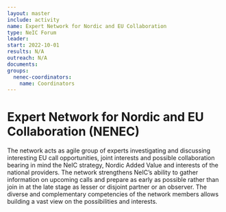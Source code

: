 ```yaml
---
layout: master
include: activity
name: Expert Network for Nordic and EU Collaboration 
type: NeIC Forum
leader: 
start: 2022-10-01
results: N/A
outreach: N/A
documents:
groups:
  nenec-coordinators:
    name: Coordinators
---
```

# Expert Network for Nordic and EU Collaboration (NENEC)

The network acts as agile group of experts investigating and discussing interesting EU call opportunities, joint interests and possible collaboration bearing in mind the NeIC strategy, Nordic Added Value and interests of the national providers. The network strengthens NeIC’s ability to gather information on upcoming calls and prepare as early as possible rather than join in at the late stage as lesser or disjoint partner or an observer. The diverse and complementary competencies of the network members allows building a vast view on the possibilities and interests.

